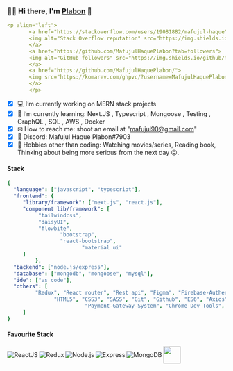 <!--
**MafujulHaquePlabon/MafujulHaquePlabon** is a ✨ _special_ ✨ repository because its `README.md` (this file) appears on your GitHub profile.

Here are some ideas to get you started:

- 🔭 I’m currently working on ...
- 🌱 I’m currently learning ...
- 👯 I’m looking to collaborate on ...
- 🤔 I’m looking for help with ...
- 💬 Ask me about ...
- 📫 How to reach me: ...
- 😄 Pronouns: ...
- ⚡ Fun fact: ...
- [x] [<img width="20px" alt="Linkedin" src="https://img.shields.io/badge/-3178c6?badge&logo=linkedin&logoColor=white" /> How to reach me](https://www.linkedin.com/in/mafujul-haque-plabon-a374581b0/)🤝
### Hi there, I'm [Plabon](https://github.com/MafujulHaquePlabon) 👋
### Hi there, 👋
[![Typing SVG](https://readme-typing-svg.herokuapp.com?font=consolas&color=218bff&height=30&lines=I'm+Mafujul+Haque+Plabon!)](https://github.com/MafujulHaquePlabon)
-->
### :man_office_worker:  Hi there, I'm [Plabon](https://github.com/MafujulHaquePlabon) 👋
```yaml
<p align="left">
       <a href="https://stackoverflow.com/users/19081882/mafujul-haque">
       <img alt="Stack Overflow reputation" src="https://img.shields.io/stackexchange/stackoverflow/r/19081882?color=orange&label=reputation&logo=stackoverflow">
       </a>
       <a href="https://github.com/MafujulHaquePlabon?tab=followers">
       <img alt="GitHub followers" src="https://img.shields.io/github/followers/MafujulHaquePlabon?color=green&logo=github">
       </a>
       <a href="https://github.com/MafujulHaquePlabon/">
       <img src="https://komarev.com/ghpvc/?username=MafujulHaquePlabon" alt="visitors" />
       </a>
       </p>
```
- [x] 💻 I’m currently working on MERN stack projects
- [x] 🌱 I’m currently learning: Next.JS , Typescript , Mongoose , Testing , GraphQL , SQL , AWS , Docker
- [x] ✉  How to reach me: shoot an email at "mafujul90@gmail.com"
- [x] 💬 Discord: Mafujul Haque Plabon#7903
- [x] 🎿 Hobbies other than coding: Watching movies/series, Reading book, Thinking about being more serious from the next day 😜.

#### Stack
```yaml
{
  "language": ["javascript", "typescript"],
  "frontend": {
     "library/framework": ["next.js", "react.js"],
     "component lib/framework": [
          "tailwindcss",
          "daisyUI",
          "flowbite",
                 "bootstrap",
                 "react-bootstrap",
                        "material ui"
     ]
         },
  "backend": ["node.js/express"], 
  "database": ["mongodb", "mongoose", "mysql"],
  "ide": ["vs code"],                     
  "others": [
         "Redux", "React router", "Rest api", "Figma", "Firebase-Authentication", "Netlify", "Surge", "Heroku",
               "HTML5", "CSS3", "SASS", "Git", "Github", "ES6", "Axios", "Chrome Dev tool", "JWT", "Map",
                         "Payment-Gateway-System", "Chrome Dev Tools", "Testing", "AWS", "Docker"
     ]
}
```

#### Favourite Stack

<div  style="display: flex;align-items: center;"><img align="left" alt="ReactJS" src="https://img.shields.io/badge/React-20232A?style=for-the-badge&logo=react&logoColor=61DAFB" />
<img align="left" alt="Redux" src="https://img.shields.io/badge/Redux-593D88?style=for-the-badge&logo=redux&logoColor=white" />
<img align="left" alt="Node.js" src="https://img.shields.io/badge/Node.js-43853D?style=for-the-badge&logo=node.js&logoColor=white" />
<img align="left" alt="Express" src="https://img.shields.io/badge/Express.js-404D59?style=for-the-badge" />
<img align="left" alt="MongoDB" src="https://img.shields.io/badge/Mongodb-3178c6?style=for-the-badge&logo=mongodb&logoColor=green" />
  <a href="https://www.linkedin.com/in/alaminopu/">
<img width="40px" src="https://media.giphy.com/media/M9gbBd9nbDrOTu1Mqx/giphy.gif" width="100"/>
  </a></div>
